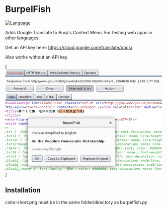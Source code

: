 # BurpelFish
[![Language](https://img.shields.io/badge/Lang-Python-blue.svg)](https://www.python.org)

Adds Google Translate to Burp's Context Menu. For testing web apps in other languages.

Get an API key here: https://cloud.google.com/translate/docs/

Also works without an API key.

[![Screenshot](screenshot.png)]

## Installation

color-short.png must be in the same folder/directory as burpelfish.py
